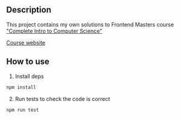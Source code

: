 ## Description

This project contains my own solutions to Frontend Masters course ["Complete Intro to Computer Science"](https://frontendmasters.com/courses/computer-science-v2)

[Course website](https://btholt.github.io/complete-intro-to-computer-science/)

## How to use

1. Install deps

```bash
npm install
```

2. Run tests to check the code is correct

```bash
npm run test
```
